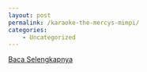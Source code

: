 ```yaml
---
layout: post
permalink: /karaoke-the-mercys-mimpi/
categories:
    - Uncategorized
---
```


[Baca Selengkapnya](/09)